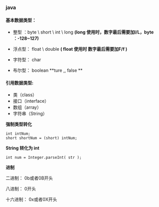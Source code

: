 ###  java

####  基本数据类型：

+ 整型  ：byte \ short \ int \ long  **(long 使用时，数字最后需要加l/L，byte ：-128~127)**
+ 浮点型： float  \  double  **( float 使用时 数字最后需要加F/f )**

+ 字符型： char
+ 布尔型： boolean    **ture  ,,  false **

####  引用数据类型: 

+  类（class）
+ 接口（interface）
+ 数组（array）
+ 字符串（String）

**强制类型转化**

```
int intNum;
short shortNum = (short) intNum;
```

**String 转化为 int**

```  
int num = Integer.parseInt( str );
```

**进制**

二进制： 0b或者0B开头

八进制： 0开头

十六进制： 0x或者0X开头

